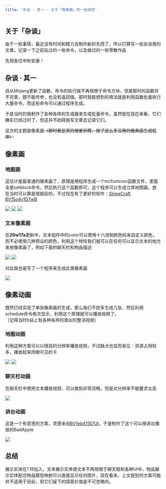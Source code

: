 ```yaml
---
title: '杂谈 · 其一 · 关于「像素画」的一些研究'
---
```


<FeatureHead
    title = '杂谈 · 其一 · 关于「像素画」的一些研究'
    authorName = SKSAMA
    avatarUrl = '../../_authors/sk.jpg'
    :socialLinks="[
        { name: 'BiliBili', url: 'https://space.bilibili.com/1546917549' },
        { name: 'GitHub', url: 'https://github.com/ymqlgthbSakuraDream' }
    ]"
    resourceLink = 'https://ymqlgthbsakuradream.github.io/posts/minecraft/Archive.20251006.html'
    cover='../_assets/6.png'
/>

## 关于「杂谈」

由于一些事情，最近没有时间和精力去制作新的东西了，所以打算写一些杂谈类的文章，记录一下之前玩过的一些命令，以及做过的一些零散作品  
  
先祝各位中秋安康！

## 杂谈 · 其一

自从Mojang更新了函数，命令的执行就不再局限于命令方块，但是那时的函数并不完善，既不能传参，也没有返回值。那时我能想到的用法就是利用函数批量执行大量命令，而这些命令可以通过程序生成。  
  
于是当时的我制作了各种各样的生成器来生成批量命令，虽然放在现在来看，它们确实已经过时了，但这并不妨碍我写文章去记录它们。  
  
这次的主题是像素画~~（那时我是真的很爱折腾，做了这么多没用的像素画生成程序）~~

## 像素画

### 地图画

这估计是最普通的像素画了，原理是用程序生成一个mcfuntcion函数文件，里面全是setblock命令，然后执行这个函数即可，这个程序可以生成立体地图画，放在当时可以算是很超前的，不过现在有了更好的软件：[SlopeCraft BV1So4y1D7wB](https://www.bilibili.com/video/BV1So4y1D7wB)

![](./Archive.20251006/20251007004812.png)
![](./Archive.20251006/20251007140604.png)
![](./Archive.20251006/20251007140613.png)

### 文本像素画

在**20w17a**更新中，文本组件中的color可以使用十六进制颜色码来自定义颜色，而不必使用几种预设的颜色，利用这个特性我们就可以在任何可以显示文本的地方来放像素画了，例如下面的聊天栏和物品描述

![](./Archive.20251006/20251007233113.png)
![](./Archive.20251006/20251007135459.png)

对此我也是写了一个程序来生成此类像素画

![](./Archive.20251006/20251007134802.png)

## 像素动画

既然已经实现了单张像素画的生成，那么我们不妨多生成几张，然后利用schedule命令依次显示，利用这个原理就可以播放视频了。  
（记得当时b站上有各种各样的类似的整活视频）

### 地图动画

利用这种方案可以以很高的分辨率播放视频，不过缺点也显而易见：资源占用较多，播放起来肉眼可见的卡

![](./Archive.20251006/20251008001327.png)
![](./Archive.20251006/7.gif)

### 聊天栏动画

在聊天栏中使用文本播放视频，可以做到非常流畅，但是对分辨率不能要求太高

![](./Archive.20251006/5.gif)

### 讲台动画

这是一个有意思的方案，灵感来自[BV1eb411S7Ut](https://www.bilibili.com/video/BV1eb411S7Ut)，于是制作了这个可以用讲台播放的BadApple

![](./Archive.20251006/6.gif)


## 总结

展示实体在1.19加入，文本展示实体使文本不再局限于聊天框和各种UI中，物品展示实体配合物品模型映射可以直接显示任何图片，现在看来，上文提到的方案可能并不适用于目前，但它们留下的探索价值是不可忽略的。



